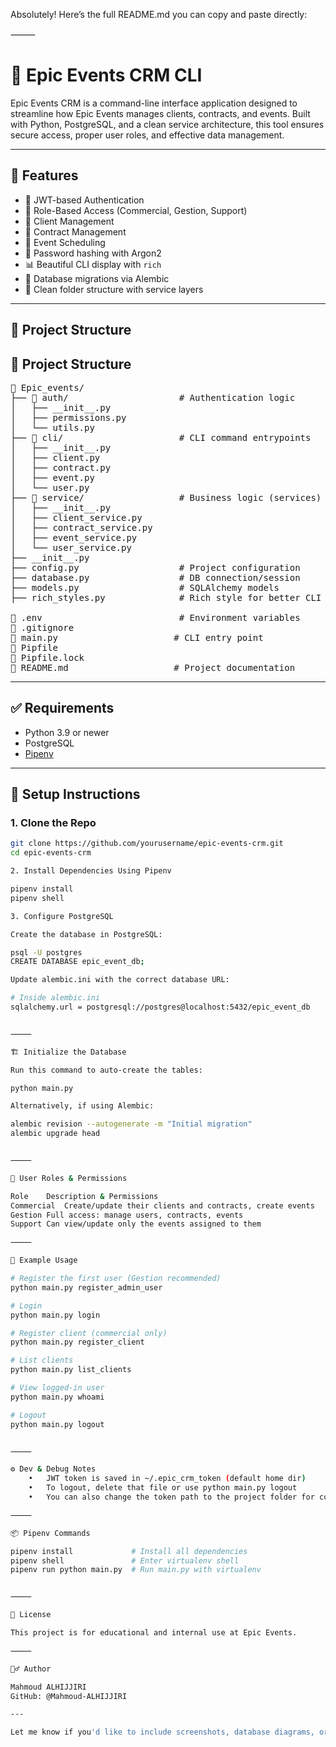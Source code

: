 Absolutely! Here’s the full README.md you can copy and paste directly:

⸻


# 🎉 Epic Events CRM CLI

Epic Events CRM is a command-line interface application designed to streamline 
how Epic Events manages clients, contracts, and events. Built with Python, 
PostgreSQL, and a clean service architecture, this tool ensures secure access, 
proper user roles, and effective data management.

---

## 🚀 Features

- 🔐 JWT-based Authentication  
- 👤 Role-Based Access (Commercial, Gestion, Support)  
- 📇 Client Management  
- 📃 Contract Management  
- 📅 Event Scheduling  
- 🔑 Password hashing with Argon2  
- 📊 Beautiful CLI display with `rich`  
- 🧱 Database migrations via Alembic  
- 📁 Clean folder structure with service layers  

---

## 📁 Project Structure

## 📁 Project Structure

<pre>
📁 Epic_events/
├── 📁 auth/                     # Authentication logic
│   ├── __init__.py
│   ├── permissions.py
│   └── utils.py
├── 📁 cli/                      # CLI command entrypoints
│   ├── __init__.py
│   ├── client.py
│   ├── contract.py
│   ├── event.py
│   └── user.py
├── 📁 service/                  # Business logic (services)
│   ├── __init__.py
│   ├── client_service.py
│   ├── contract_service.py
│   ├── event_service.py
│   └── user_service.py
├── __init__.py
├── config.py                   # Project configuration
├── database.py                 # DB connection/session
├── models.py                   # SQLAlchemy models
├── rich_styles.py              # Rich style for better CLI outputs

📄 .env                          # Environment variables
📄 .gitignore
📄 main.py                      # CLI entry point
📄 Pipfile
📄 Pipfile.lock
📄 README.md                    # Project documentation                  # You’re here
</pre>


---

## ✅ Requirements

- Python 3.9 or newer  
- PostgreSQL  
- [Pipenv](https://pipenv.pypa.io/en/latest/)  

---

## 🧰 Setup Instructions

### 1. Clone the Repo

```bash
git clone https://github.com/yourusername/epic-events-crm.git
cd epic-events-crm

2. Install Dependencies Using Pipenv

pipenv install
pipenv shell

3. Configure PostgreSQL

Create the database in PostgreSQL:

psql -U postgres
CREATE DATABASE epic_event_db;

Update alembic.ini with the correct database URL:

# Inside alembic.ini
sqlalchemy.url = postgresql://postgres@localhost:5432/epic_event_db


⸻

🏗️ Initialize the Database

Run this command to auto-create the tables:

python main.py

Alternatively, if using Alembic:

alembic revision --autogenerate -m "Initial migration"
alembic upgrade head


⸻

🔐 User Roles & Permissions

Role	Description & Permissions
Commercial	Create/update their clients and contracts, create events
Gestion	Full access: manage users, contracts, events
Support	Can view/update only the events assigned to them

⸻

🧪 Example Usage

# Register the first user (Gestion recommended)
python main.py register_admin_user

# Login
python main.py login

# Register client (commercial only)
python main.py register_client

# List clients
python main.py list_clients

# View logged-in user
python main.py whoami

# Logout
python main.py logout


⸻

⚙️ Dev & Debug Notes
	•	JWT token is saved in ~/.epic_crm_token (default home dir)
	•	To logout, delete that file or use python main.py logout
	•	You can also change the token path to the project folder for convenience

⸻

📦 Pipenv Commands

pipenv install             # Install all dependencies
pipenv shell               # Enter virtualenv shell
pipenv run python main.py  # Run main.py with virtualenv


⸻

📜 License

This project is for educational and internal use at Epic Events.

⸻

🙋‍♂️ Author

Mahmoud ALHIJJIRI
GitHub: @Mahmoud-ALHIJJIRI

--- 

Let me know if you'd like to include screenshots, database diagrams, or deployment instructions too!